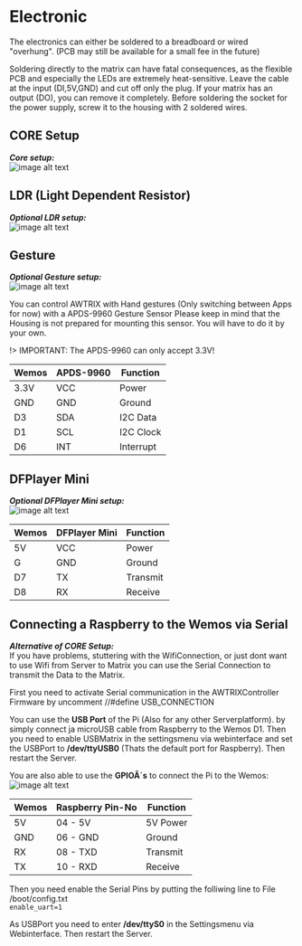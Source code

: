 # **Electronic**

The electronics can either be soldered to a breadboard or wired "overhung". (PCB may still be available for a small fee in the future)

Soldering directly to the matrix can have fatal consequences, as the flexible PCB and especially the LEDs are extremely heat-sensitive. Leave the cable at the input (DI,5V,GND) and cut off only the plug. If your matrix has an output (DO), you can remove it completely.
Before soldering the socket for the power supply, screw it to the housing with 2 soldered wires.

## CORE Setup
***Core setup:***   
![image alt text](assets/AWTRIX_Core_Steckplatine.jpg)

## LDR (Light Dependent Resistor)
***Optional LDR setup:***  
![image alt text](assets/AWTRIX_LDR_Steckplatine.jpg)

## Gesture
***Optional Gesture setup:***  
![image alt text](assets/AWTRIX_Gesture_Steckplatine.jpg)

You can control AWTRIX with Hand gestures (Only switching between Apps for now) with a APDS-9960 Gesture Sensor
Please keep in mind that the Housing is not prepared for mounting this sensor. You will have to do it by your own.
  
!> IMPORTANT: The APDS-9960 can only accept 3.3V!

| Wemos | APDS-9960 | Function |
| --- | --- | --- |
|3.3V|VCC|Power|
|GND|GND|Ground|
|D3|SDA|I2C Data|
|D1|SCL|I2C Clock|
|D6|INT|Interrupt|  


## DFPlayer Mini
***Optional DFPlayer Mini setup:***  
![image alt text](assets/AWTRIX_DFMini_Steckplatine.jpg)   

| Wemos | DFPlayer Mini | Function |
| --- | --- | --- |
|5V|VCC|Power|
|G|GND|Ground|
|D7|TX|Transmit|
|D8|RX|Receive|   


## Connecting a Raspberry to the Wemos via Serial
***Alternative of CORE Setup:***  
If you have problems, stuttering with the WifiConnection, or just dont want to use Wifi from Server to Matrix you can use the Serial Connection to transmit the Data to the Matrix.

First you need to activate Serial communication in the AWTRIXController Firmware by uncomment //#define USB_CONNECTION

You can use the **USB Port** of the Pi (Also for any other Serverplatform).
by simply connect ja microUSB cable from Raspberry to the Wemos D1. Then you need to enable USBMatrix in the settingsmenu via webinterface and set the USBPort to **/dev/ttyUSB0** (Thats the default port for Raspberry). Then restart the Server.

  
You are also able to use the **GPIOÂ´s** to connect the Pi to the Wemos:  
![image alt text](assets/AWTRIX_raspi_V2_Steckplatine.jpg)  

|Wemos | Raspberry Pin-No | Function |
| --- | --- | --- |
|5V|04 - 5V | 5V Power|
|GND|06 - GND| Ground|
|RX|08 - TXD| Transmit|
|TX|10 - RXD| Receive|  

Then you need enable the Serial Pins by putting the folliwing line to
File /boot/config.txt   
``` enable_uart=1 ```

As USBPort you need to enter **/dev/ttyS0** in the Settingsmenu via Webinterface. Then restart the Server.
